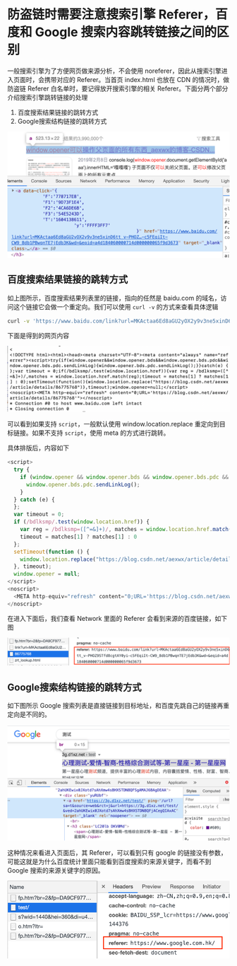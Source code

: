 # 防盗链时需要注意搜索引擎 Referer，百度和 Google 搜索内容跳转链接之间的区别
一般搜索引擎为了方便网页做来源分析，不会使用 noreferer，因此从搜索引擎进入页面时，会携带对应的 Referer。当首页 index.html 也放在 CDN 的情况时，做防盗链 Referer 白名单时，要记得放开搜索引擎的相关 Referer。下面分两个部分介绍搜索引擎跳转链接的处理
1. 百度搜索结果链接的跳转方式
2. Google搜索结构链接的跳转方式

![search_1.png](../../../images/blog/web/search_1.png)

## 百度搜索结果链接的跳转方式

如上图所示，百度搜索结果列表里的链接，指向的任然是 baidu.com 的域名，访问这个链接它会做一个重定向。我们可以使用 `curl -v` 的方式来查看具体逻辑

```bash
curl -v 'https://www.baidu.com/link?url=MKActaa6Ed8aGU2yOX2y9v3ne5xinD6tt_v-PHOZ9STfd8cgtAY0yi-c5FEqiIt-CW9_8db1PBwqnTE7jEdb3K&wd=&eqid=a4d184060000714d000000065f9d3673'
```

下面是得到的网页内容

![search_2.png](../../../images/blog/web/search_2.png)

可以看到如果支持 `script`，一般默认使用 window.location.replace 重定向到目标链接。如果不支持 `script`，使用 meta 的方式进行跳转。

具体排版后，内容如下
```js
<script>
  try {
    if (window.opener && window.opener.bds && window.opener.bds.pdc && window.opener.bds.pdc.sendLinkLog) {
      window.opener.bds.pdc.sendLinkLog();
    }
  } catch (e) {
  };
  var timeout = 0;
  if (/bdlksmp/.test(window.location.href)) {
    var reg = /bdlksmp=([^=&]+)/, matches = window.location.href.match(reg);
    timeout = matches[1] ? matches[1] : 0
  };
  setTimeout(function () {
    window.location.replace("https://blog.csdn.net/aexwx/article/details/86775768")
  }, timeout);
  window.opener = null;
</script>
<noscript>
  <META http-equiv="refresh" content="0;URL='https://blog.csdn.net/aexwx/article/details/86775768'">
</noscript>
```
在进入下面后，我们查看 Network 里面的 Referer 会看到来源的百度链接，如下图

![search_3.png](../../../images/blog/web/search_3.png)

## Google搜索结构链接的跳转方式

如下图所示 Google 搜索列表是直接链接到目标地址，和百度先跳自己的链接再重定向是不同的。

![search_4.png](../../../images/blog/web/search_4.png)

这种情况来看进入页面后，其 Referer，可以看到只有 google 的链接没有参数，可能这就是为什么百度统计里面只能看到百度搜索的来源关键字，而看不到 Google 搜索的来源关键字的原因。

![search_5.png](../../../images/blog/web/search_5.png)